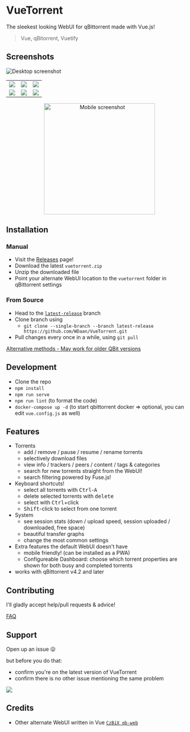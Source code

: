# VueTorrent

The sleekest looking WebUI for qBittorrent made with Vue.js!

> Vue, qBitorrent, Vuetify

## Screenshots

![Desktop screenshot](https://imgur.com/IUkaDnI.png)

|                                    |                                    |                                    |
| :--------------------------------: | :--------------------------------: | :--------------------------------: |
| ![](https://imgur.com/Zcm98H3.png) | ![](https://imgur.com/OujrH0f.png) | ![](https://imgur.com/3FZTXPL.png) |
| ![](https://imgur.com/QYpNCXs.png) | ![](https://imgur.com/6j5wxhl.png) | ![](https://imgur.com/jnzDKjW.png) |

<p align="center">
<img src="https://imgur.com/weOOI7n.png" width="300" alt="Mobile screenshot">
</p>

## Installation

### Manual

- Visit the [Releases](https://github.com/WDaan/VueTorrent/releases) page!
- Download the latest `vuetorrent.zip`
- Unzip the downloaded file
- Point your alternate WebUI location to the `vuetorrent` folder in qBittorrent settings

### From Source

- Head to the [`latest-release`](https://github.com/WDaan/VueTorrent/tree/latest-release) branch
- Clone branch using
  - `git clone --single-branch --branch latest-release https://github.com/WDaan/VueTorrent.git`
- Pull changes every once in a while, using `git pull`

[Alternative methods - May work for older QBit versions](../../wiki/Alternative_Installation_Methods)

## Development

- Clone the repo
- `npm install`
- `npm run serve`
- `npm run lint` (to format the code)
- `docker-compose up -d` (to start qbittorrent docker => optional, you can edit `vue.config.js` as well)

## Features

- Torrents
  - add / remove / pause / resume / rename torrents
  - selectively download files
  - view info / trackers / peers / content / tags & categories
  - search for new torrents straight from the WebUI!
  - search filtering powered by Fuse.js!
- Keyboard shortcuts!
  - select all torrents with <kbd>Ctrl</kbd>-<kbd>A</kbd>
  - delete selected torrents with <kbd>delete</kbd>
  - select with <kbd>Ctrl</kbd>+click
  - <kbd>Shift</kbd>-click to select from one torrent
- System
  - see session stats (down / upload speed, session uploaded / downloaded, free space)
  - beautiful transfer graphs
  - change the most common settings
- Extra features the default WebUI doesn't have
  - mobile friendly! (can be installed as a PWA)
  - Configureable Dashboard: choose which torrent properties are shown for both busy and completed torrents
- works with qBittorrent v4.2 and later

## Contributing

I'll gladly accept help/pull requests & advice!

[FAQ](../../wiki/FAQ)

## Support

Open up an issue 😛

but before you do that:
- confirm you're on the latest version of VueTorrent 
- confirm there is no other issue mentioning the same problem

<a href="https://www.buymeacoffee.com/wdaan"><img src="https://img.buymeacoffee.com/button-api/?text=Buy me a coffee&emoji=&slug=wdaan&button_colour=FFDD00&font_colour=000000&font_family=Arial&outline_colour=000000&coffee_colour=ffffff"></a>

## Credits

- Other alternate WebUI written in Vue [`CzBiX qb-web`](https://github.com/CzBiX/qb-web)
